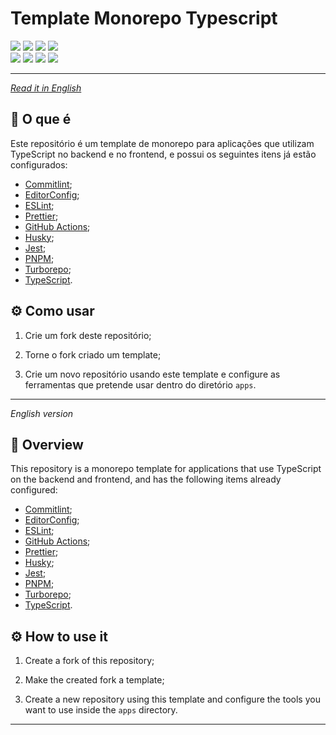 <div id='top'>

# Template Monorepo Typescript

</div>


<div>
  <img src="https://img.shields.io/badge/commitlint-121212?style=for-the-badge&logo=commitlint&logoColor=ffffff"/>
  <img src="https://img.shields.io/badge/editorconfig-121212?style=for-the-badge&logo=editorconfig&logoColor=ffffff"/>
  <img src="https://img.shields.io/badge/eslint-4b32c3?style=for-the-badge&logo=eslint&logoColor=ffffff"/>
  <img src="https://img.shields.io/badge/prettier-182025?style=for-the-badge&logo=prettier&logoColor=white"><br>
  <img src="https://img.shields.io/badge/jest-ff4545?style=for-the-badge&logo=jest&logoColor=ffffff">
  <img src="https://img.shields.io/badge/pnpm-f69220?style=for-the-badge&logo=pnpm&logoColor=white">
  <img src="https://img.shields.io/badge/turborepo-1b1c31?style=for-the-badge&logo=turborepo&logoColor=white">
  <img src="https://img.shields.io/badge/TypeScript-3178c6?style=for-the-badge&logo=typescript&logoColor=white">
</div>

---
_[Read it in English](#English)_
## 🔎 O que é

Este repositório é um template de monorepo para aplicações que utilizam TypeScript no backend e no frontend, e possui os seguintes itens já estão configurados:

- [Commitlint](https://github.com/conventional-changelog/commitlint);
- [EditorConfig](https://editorconfig.org);
- [ESLint](https://eslint.org);
- [Prettier](https://prettier.io);
- [GitHub Actions](https://docs.github.com/en/actions/using-workflows);
- [Husky](https://github.com/typicode/husky);
- [Jest](https://jestjs.io);
- [PNPM](https://pnpm.io);
- [Turborepo](https://turbo.build/repo);
- [TypeScript](https://www.typescriptlang.org).

## ⚙️ Como usar

1. Crie um fork deste repositório;

2. Torne o fork criado um template;

3. Crie um novo repositório usando este template e configure as ferramentas que pretende usar dentro do diretório `apps`.

---

<div id="English">

_English version_

</div>

## 🔎 Overview

This repository is a monorepo template for applications that use TypeScript on the backend and frontend, and has the following items already configured:

- [Commitlint](https://github.com/conventional-changelog/commitlint);
- [EditorConfig](https://editorconfig.org);
- [ESLint](https://eslint.org);
- [GitHub Actions](https://docs.github.com/en/actions/using-workflows);
- [Prettier](https://prettier.io);
- [Husky](https://github.com/typicode/husky);
- [Jest](https://jestjs.io);
- [PNPM](https://pnpm.io);
- [Turborepo](https://turbo.build/repo);
- [TypeScript](https://www.typescriptlang.org).

## ⚙️ How to use it

1. Create a fork of this repository;

2. Make the created fork a template;

3. Create a new repository using this template and configure the tools you want to use inside the `apps` directory.

---
